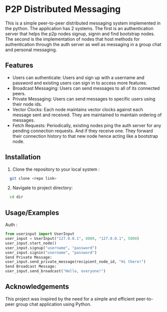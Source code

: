 
# P2P Distributed Messaging

This is a simple peer-to-peer distributed messaging system implemented in the python. The application has 2 systems. The first is an authentication server that helps the p2p nodes signup, signin and find bootstrap nodes. The second is the implementation of nodes that host methods for authentication through the auth server as well as messaging in a group chat and personal messaging.




## Features

- Users can authenticate: Users and sign up with a username and password and existing users can sign in to access more features.
- Broadcast Messaging: Users can send messages to all of its connected peers.
- Private Messaging: Users can send messages to specific users using their node ids.
- Vector Clocks: Each node maintains vector clocks against each message sent and received. They are maintained to maintain ordering of messages.
- Fetch Requests: Periodically, existing nodes ping the auth server for any pending connection requests. And if they receive one. They forward their connection history to that new node hence acting like a bootstrap node.




## Installation

1.	Clone the repository to your local system : 
```bash
  git clone <repo link>
```
 2.	Navigate to project directory:
```bash
  cd dir
```
    
## Usage/Examples
Auth : 
```python
from userinput import UserInput
user_input = UserInput("127.0.0.1", 8000, "127.0.0.1", 5000)
user_input.start_node()
user_input.signup("username", "password")
user_input.signin("username", "password")
Send Private Message:
user_input.send_private_message(recipient_node_id, "Hi there!")
Send Broadcast Message:
user_input.send_broadcast("Hello, everyone!")

```


## Acknowledgements

 This project was inspired by the need for a simple and efficient peer-to-peer group chat application using Python.

